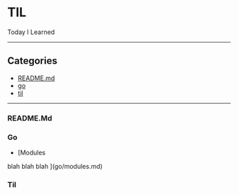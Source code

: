 # TIL
Today I Learned
- - -
## Categories
- [README.md](#README.md)
- [go](#go)
- [til](#til)
- - -
### README.Md


### Go

- [Modules

blah blah blah
](go/modules.md)

### Til


